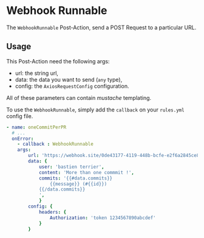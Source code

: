 # Webhook Runnable

The `WebhookRunnable` Post-Action, send a POST Request to a particular URL.

## Usage

This Post-Action need the following args:

- url: the string url,
- data: the data you want to send (`any` type),
- config: the `AxiosRequestConfig` configuration.

All of these parameters can contain _mustache_ templating.

To use the `WebhookRunnable`, simply add the `callback` on your `rules.yml` config file.

```yaml
- name: oneCommitPerPR
  # ...
  onError:
    - callback : WebhookRunnable
    args:
        url: 'https://webhook.site/0de43177-4119-448b-bcfe-e2f6a2845ce8'
        data: {
            user: 'bastien terrier',
            content: 'More than one commmit !',
            commits: '{{#data.commits}}
                {{message}} (#{{id}})
            {{/data.commits}}
            ',
            }
        config: {
            headers: {
                Authorization: 'token 1234567890abcdef'
            }
        }
```
